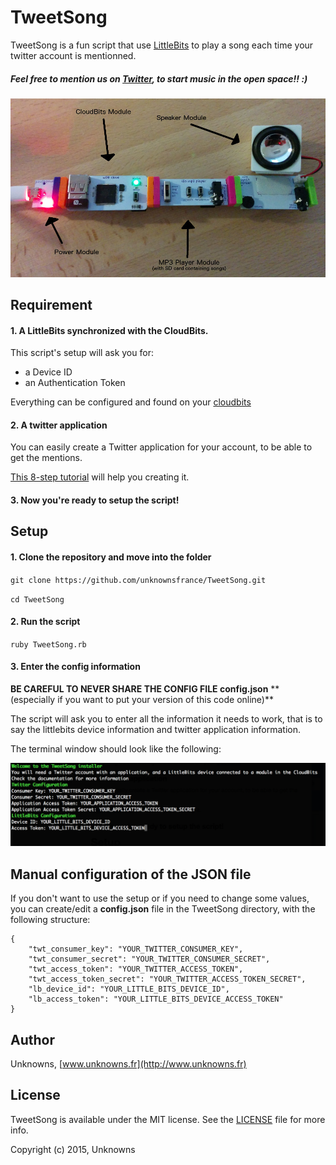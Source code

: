 # TweetSong

TweetSong is a fun script that use [LittleBits](http://littlebits.cc) to play a song each time your twitter account is mentionned. 

##### **Feel free to mention us on [Twitter](https://twitter.com/intent/tweet?text=@unknownsfrance%20), to start music in the open space!! :)**

![image](https://github.com/unknownsfrance/TweetSong/blob/master/assets/tweetsong.jpg)


## Requirement 

#### 1. A LittleBits synchronized with the CloudBits. 

This script's setup will ask you for:

* a Device ID
* an Authentication Token

Everything can be configured and found on your [cloudbits](http://control.littlebitscloud.cc/)


#### 2. A twitter application 

You can easily create a Twitter application for your account, to be able to get the mentions.

[This 8-step tutorial](http://iag.me/socialmedia/how-to-create-a-twitter-app-in-8-easy-steps/) will help you creating it.


#### 3. Now you're ready to setup the script! 


## Setup 

#### 1. Clone the repository and move into the folder 

`git clone https://github.com/unknownsfrance/TweetSong.git`

`cd TweetSong`

#### 2. Run the script 

`ruby TweetSong.rb`

#### 3. Enter the config information 

**BE CAREFUL TO NEVER SHARE THE CONFIG FILE config.json**
** (especially if you want to put your version of this code online)**

The script will ask you to enter all the information it needs to work, that is to say the littlebits device information and twitter application information.


The terminal window should look like the following:

![image](https://github.com/unknownsfrance/TweetSong/blob/master/assets/console.png)



## Manual configuration of the JSON file


If you don't want to use the setup or if you need to change some values, you can create/edit a **config.json** file in the TweetSong directory, with the following structure: 


	{
		"twt_consumer_key": "YOUR_TWITTER_CONSUMER_KEY",
		"twt_consumer_secret": "YOUR_TWITTER_CONSUMER_SECRET",
		"twt_access_token": "YOUR_TWITTER_ACCESS_TOKEN",
		"twt_access_token_secret": "YOUR_TWITTER_ACCESS_TOKEN_SECRET",
		"lb_device_id": "YOUR_LITTLE_BITS_DEVICE_ID",
		"lb_access_token": "YOUR_LITTLE_BITS_DEVICE_ACCESS_TOKEN"
	}
	

## Author

Unknowns, [www.unknowns.fr](http://www.unknowns.fr)


## License

TweetSong is available under the MIT license. See the [LICENSE](https://github.com/unknownsfrance/TweetSong/blob/master/LICENSE) file for more info.

Copyright (c) 2015, Unknowns
